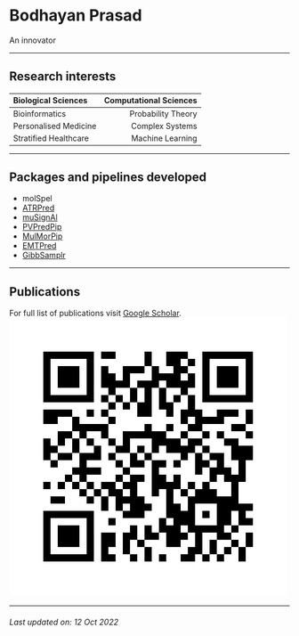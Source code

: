 # Bodhayan Prasad

An innovator 

***

## Research interests

| Biological Sciences | Computational Sciences |
| :--- | ---: |
| Bioinformatics | Probability Theory |
| Personalised Medicine | Complex Systems |
| Stratified Healthcare | Machine Learning |

* * *

## Packages and pipelines developed
* molSpel
* [ATRPred](https://github.com/ShuklaLab/ATRPred)
* [muSignAl](https://github.com/ShuklaLab/muSignAl)
* [PVPredPip](https://github.com/ShuklaLab/PVPredPip)
* [MulMorPip](https://github.com/ShuklaLab/MulMorPip)
* [EMTPred](https://github.com/ShuklaLab/EMTPred)
* [GibbSamplr](https://github.com/ShuklaLab/gibbSmplr)

* * *
## Publications
For full list of publications visit [Google Scholar](https://scholar.google.com/citations?user=2lOFHzwAAAAJ).
![qr ](ORCID.png "bodhayan")
* * *

###### _Last updated on: 12 Oct 2022_
